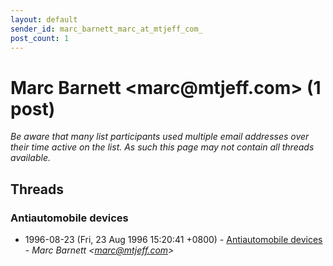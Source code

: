 ```yaml
---
layout: default
sender_id: marc_barnett_marc_at_mtjeff_com_
post_count: 1
---
```


# Marc Barnett <marc<span>@</span>mtjeff.com> (1 post)

_Be aware that many list participants used multiple email addresses over their time active on the list. As such this page may not contain all threads available._

## Threads

### Antiautomobile devices
+ 1996-08-23 (Fri, 23 Aug 1996 15:20:41 +0800) - [Antiautomobile devices](/archive/1996/08/15446238ce97eb6a3898463ef4f6c9824f560051ede0095df6d6f9d6105b81cc) - _Marc Barnett \<marc@mtjeff.com\>_

